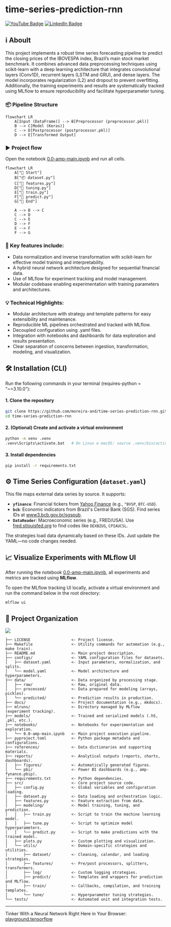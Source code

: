 # time-series-prediction-rnn

<a href="https://www.youtube.com/playlist?list=PL3iMuuZjTaTJu01noBWHrLnX1ayRrzTiu" target="_blank" style="display: inline-block;">
  <img src="https://img.shields.io/badge/YouTube-red?style=for-the-badge&logo=youtube&logoColor=white" alt="YouTube Badge"/>
</a>

<a href="https://www.linkedin.com/in/moreira-and/" target="_blank" style="display: inline-block;">
  <img src="https://img.shields.io/badge/LinkedIn--blue?style=for-the-badge&logo=linkedin&logoColor=white" alt="LinkedIn Badge"/>
</a>

## ℹ Aboult

This project implements a robust time series forecasting pipeline to predict the closing prices of the IBOVESPA index, Brazil’s main stock market benchmark. It combines advanced data preprocessing techniques using scikit-learn with a deep learning architecture that integrates convolutional layers (Conv1D), recurrent layers (LSTM and GRU), and dense layers. The model incorporates regularization (L2) and dropout to prevent overfitting. Additionally, the training experiments and results are systematically tracked using MLflow to ensure reproducibility and facilitate hyperparameter tuning.


### 📦 Pipeline Structure

```mermaid
flowchart LR
    A[Input (DataFrame)] --> B[Preprocessor (preprocessor.pkl)]
    B --> C[Model (Keras)]
    C --> D[Postprocessor (postprocessor.pkl)]
    D --> E[Transformed Output]
```

### ▶ Project flow

Open the notebook [0.0-amp-main.ipynb](/notebooks/0.0-amp-main.ipynb) and run all cells.

```mermaid
flowchart LR
    A["🔄 Start"]
    B["📦 dataset.py"]
    C["🧮 features.py"]
    D["🎯 tuning.py"]
    E["🤖 train.py"]
    F["🔮 predict.py"]
    G["🏁 End"]

    A --> B --> C
    C --> D
    C --> E
    D --> F
    E --> F
    F --> G
```

### 🔑 Key features include:
- Data normalization and inverse transformation with scikit-learn for effective model training and interpretability.
- A hybrid neural network architecture designed for sequential financial data.
- Use of MLflow for experiment tracking and model management.
- Modular codebase enabling experimentation with training parameters and architectures.

### 💡 Technical Highlights:
- Modular architecture with strategy and template patterns for easy extensibility and maintenance.
- Reproducible ML pipelines orchestrated and tracked with MLflow.
- Decoupled configuration using .yaml files.
- Integration with notebooks and dashboards for data exploration and results presentation.
- Clear separation of concerns between ingestion, transformation, modeling, and visualization.

## 🛠️ Installation (CLI)

Run the following commands in your terminal (requires-python = "~=3.10.0"):

#### 1. Clone the repository
```bash
git clone https://github.com/moreira-and/time-series-prediction-rnn.git
cd time-series-prediction-rnn
```

#### 2. (Optional) Create and activate a virtual environment
```bash
python -m venv .venv
.venv\Scripts\activate.bat   # On Linux e macOS: source .venv/bin/activate
```

#### 3. Install dependencies
```bash
pip install -r requirements.txt
```

## ⚙️ Time Series Configuration (`dataset.yaml`)

This file maps external data series by source. It supports:
- **`yfinance`**: Financial tickers from [Yahoo Finance](https://finance.yahoo.com/markets/) (e.g., `^BVSP`, `BTC-USD`).
- **`bcb`**: Economic indicators from Brazil's Central Bank (SGS). Find series IDs at [www3.bcb.gov.br/sgspub](https://www3.bcb.gov.br/sgspub/localizarseries/localizarSeries.do?method=prepararTelaLocalizarSeries).
- **`DataReader`**: Macroeconomic series (e.g., FRED/USA). Use [fred.stlouisfed.org](https://fred.stlouisfed.org/) to find codes like `DEXBZUS`, `CPIAUCSL`.

The strategies load data dynamically based on these IDs. Just update the YAML—no code changes needed.

## 📈 Visualize Experiments with MLflow UI

After running the notebook [0.0-amp-main.ipynb](/notebooks/0.0-amp-main.ipynb), all experiments and metrics are tracked using **MLflow**.

To open the MLflow tracking UI locally, activate a virtual environment and run the command below in the root directory:

```bash
mlflow ui
```

## 🏢 Project Organization

<a target="_blank" href="https://cookiecutter-data-science.drivendata.org/">
    <img src="https://img.shields.io/badge/CCDS-Project%20template-328F97?logo=cookiecutter" />
</a>

```
├── LICENSE                  <- Project license.
├── Makefile                 <- Utility commands for automation (e.g., make train).
├── README.md                <- Main project description.
├── configs/                 <- YAML configuration files for datasets.
│   ├── dataset.yaml         <- Input parameters, normalization, and splits.
│   └── model.yaml           <- Model architecture and hyperparameters.
├── data/                    <- Data organized by processing stage.
│   ├── raw/                 <- Raw, original data.
│   ├── processed/           <- Data prepared for modeling (arrays, pickles).
│   └── predicted/           <- Prediction results in production.
├── docs/                    <- Project documentation (e.g., mkdocs).
├── mlruns/                  <- Directory managed by MLflow (experiment tracking).
├── models/                  <- Trained and serialized models (.h5, .pkl, etc.).
├── notebooks/               <- Notebooks for experimentation and exploration.
│   └── 0.0-amp-main.ipynb   <- Main project execution pipeline.
├── pyproject.toml           <- Python package metadata and configurations.
├── references/              <- Data dictionaries and supporting materials.
├── reports/                 <- Analytical outputs (reports, charts, dashboards).
│   ├── figures/             <- Automatically generated figures.
│   └── pbi/                 <- Power BI dashboards (e.g., amp-fynance.pbip).
├── requirements.txt         <- Python dependencies.
├── src/                     <- Core project source code.
│   ├── config.py            <- Global variables and configuration loading.
│   ├── dataset.py           <- Data loading and orchestration logic.
│   ├── features.py          <- Feature extraction from data.
│   ├── modeling/            <- Model training, tuning, and prediction.
│   │   ├── train.py         <- Script to train the machine learning model.
│   │   ├── tune.py          <- Script to optimize model hyperparameters.
│   │   └── predict.py       <- Script to make predictions with the trained model.
│   ├── plots.py             <- Custom plotting and visualization.
│   └── utils/               <- Domain-specific strategies and utilities.
│       ├── dataset/         <- Cleaning, calendar, and loading strategies.
│       ├── features/        <- Pre/post processors, splitters, transformers.
│       ├── log/             <- Custom logging strategies.
│       ├── predict/         <- Templates and wrappers for prediction and MLflow.
│       ├── train/           <- Callbacks, compilation, and training templates.
│       └── tune/            <- Hyperparameter tuning strategies.
└── tests/                   <- Automated unit and integration tests.
```

--------

Tinker With a Neural Network Right Here in Your Browser: [playground.tensorflow](https://playground.tensorflow.org/)

